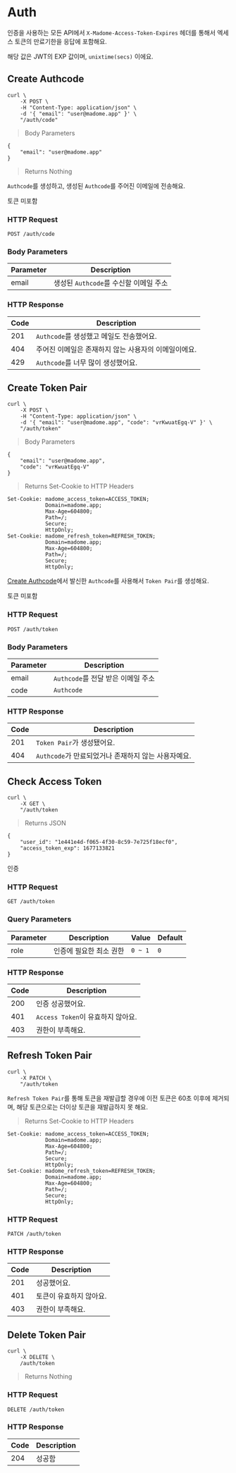 # Auth

인증을 사용하는 모든 API에서 `X-Madome-Access-Token-Expires` 헤더를 통해서 엑세스 토큰의 만료기한을 응답에 포함해요.

해당 값은 JWT의 EXP 값이며, `unixtime(secs)` 이에요.

## Create Authcode

```shell
curl \
    -X POST \
    -H "Content-Type: application/json" \
    -d '{ "email": "user@madome.app" }' \
    "/auth/code"
```

> Body Parameters

```jsonc
{
    "email": "user@madome.app"
}
```

> Returns Nothing

`Authcode`를 생성하고, 생성된 `Authcode`를 주어진 이메일에 전송해요.

<aside class="notice">
토큰 미포함
</aside>

### HTTP Request

`POST /auth/code`

### Body Parameters

Parameter | Description
--------- | ----------
email     | 생성된 `Authcode`를 수신할 이메일 주소

### HTTP Response

Code | Description
---- | ----------
201  | `Authcode`를 생성했고 메일도 전송했어요.
404  | 주어진 이메일은 존재하지 않는 사용자의 이메일이에요.
429  | `Authcode`를 너무 많이 생성했어요.

## Create Token Pair

```shell
curl \
    -X POST \
    -H "Content-Type: application/json" \
    -d '{ "email": "user@madome.app", "code": "vrKwuatEgq-V" }' \
    "/auth/token"
```

> Body Parameters

```jsonc
{
    "email": "user@madome.app",
    "code": "vrKwuatEgq-V"
}
```

> Returns Set-Cookie to HTTP Headers

```text
Set-Cookie: madome_access_token=ACCESS_TOKEN;
            Domain=madome.app;
            Max-Age=604800;
            Path=/;
            Secure;
            HttpOnly;
Set-Cookie: madome_refresh_token=REFRESH_TOKEN;
            Domain=madome.app;
            Max-Age=604800;
            Path=/;
            Secure;
            HttpOnly;
```

[Create Authcode](#create-authcode)에서 발신한 `Authcode`를 사용해서 `Token Pair`를 생성해요.

<aside class="notice">
토큰 미포함
</aside>

### HTTP Request

`POST /auth/token`

### Body Parameters

Parameter | Description |
--------- | ----------- |
email     | `Authcode`를 전달 받은 이메일 주소 |
code      | `Authcode` |

### HTTP Response

Code | Description |
---- | ----------- |
201  | `Token Pair`가 생성됐어요. |
404  | `Authcode`가 만료되었거나 존재하지 않는 사용자예요. |

## Check Access Token

```shell
curl \
    -X GET \
    "/auth/token
```

> Returns JSON

```jsonc
{
    "user_id": "1e441e4d-f065-4f30-8c59-7e725f18ecf0",
    "access_token_exp": 1677133821
}
```

인증

### HTTP Request

`GET /auth/token`

### Query Parameters

Parameter | Description | Value | Default |
--------- | ----------- | ----- | ------- |
role | 인증에 필요한 최소 권한 | `0 ~ 1` | `0` |

### HTTP Response

Code | Description |
---- | ----------- |
200  | 인증 성공했어요. |
401  | `Access Token`이 유효하지 않아요. |
403  | 권한이 부족해요. |

## Refresh Token Pair

```shell
curl \
    -X PATCH \
    "/auth/token
```

`Refresh Token Pair`를 통해 토큰을 재발급할 경우에
이전 토큰은 60초 이후에 제거되며, 해당 토큰으로는 더이상 토큰을 재발급하지 못 해요.

> Returns Set-Cookie to HTTP Headers

```text
Set-Cookie: madome_access_token=ACCESS_TOKEN;
            Domain=madome.app;
            Max-Age=604800;
            Path=/;
            Secure;
            HttpOnly;
Set-Cookie: madome_refresh_token=REFRESH_TOKEN;
            Domain=madome.app;
            Max-Age=604800;
            Path=/;
            Secure;
            HttpOnly;
```

<!-- > Returns Nothing

```jsonc
{
    "user_id": "1e441e4d-f065-4f30-8c59-7e725f18ecf0"
}
``` -->

### HTTP Request

`PATCH /auth/token`

### HTTP Response

Code | Description |
---- | ----------- |
201  | 성공했어요. |
401  | 토큰이 유효하지 않아요. |
403  | 권한이 부족해요. |

## Delete Token Pair

```shell
curl \
    -X DELETE \
    /auth/token
```

> Returns Nothing

### HTTP Request

`DELETE /auth/token`

### HTTP Response

Code | Description
---- | ---------
204 | 성공함
